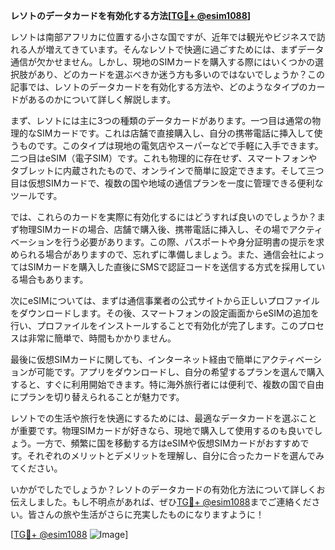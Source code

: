 **レソトのデータカードを有効化する方法[[TG💪+ @esim1088](https://t.me/s/esim1088)]**

レソトは南部アフリカに位置する小さな国ですが、近年では観光やビジネスで訪れる人が増えてきています。そんなレソトで快適に過ごすためには、まずデータ通信が欠かせません。しかし、現地のSIMカードを購入する際にはいくつかの選択肢があり、どのカードを選ぶべきか迷う方も多いのではないでしょうか？この記事では、レソトのデータカードを有効化する方法や、どのようなタイプのカードがあるのかについて詳しく解説します。

まず、レソトには主に3つの種類のデータカードがあります。一つ目は通常の物理的なSIMカードです。これは店舗で直接購入し、自分の携帯電話に挿入して使うものです。このタイプは現地の電気店やスーパーなどで手軽に入手できます。二つ目はeSIM（電子SIM）です。これも物理的に存在せず、スマートフォンやタブレットに内蔵されたもので、オンラインで簡単に設定できます。そして三つ目は仮想SIMカードで、複数の国や地域の通信プランを一度に管理できる便利なツールです。

では、これらのカードを実際に有効化するにはどうすれば良いのでしょうか？まず物理SIMカードの場合、店舗で購入後、携帯電話に挿入し、その場でアクティベーションを行う必要があります。この際、パスポートや身分証明書の提示を求められる場合がありますので、忘れずに準備しましょう。また、通信会社によってはSIMカードを購入した直後にSMSで認証コードを送信する方式を採用している場合もあります。

次にeSIMについては、まずは通信事業者の公式サイトから正しいプロファイルをダウンロードします。その後、スマートフォンの設定画面からeSIMの追加を行い、プロファイルをインストールすることで有効化が完了します。このプロセスは非常に簡単で、時間もかかりません。

最後に仮想SIMカードに関しても、インターネット経由で簡単にアクティベーションが可能です。アプリをダウンロードし、自分の希望するプランを選んで購入すると、すぐに利用開始できます。特に海外旅行者には便利で、複数の国で自由にプランを切り替えられることが魅力です。

レソトでの生活や旅行を快適にするためには、最適なデータカードを選ぶことが重要です。物理SIMカードが好きなら、現地で購入して使用するのも良いでしょう。一方で、頻繁に国を移動する方はeSIMや仮想SIMカードがおすすめです。それぞれのメリットとデメリットを理解し、自分に合ったカードを選んでみてください。

いかがでしたでしょうか？レソトのデータカードの有効化方法について詳しくお伝えしました。もし不明点があれば、ぜひ[TG💪+ @esim1088](https://t.me/s/esim1088)までご連絡ください。皆さんの旅や生活がさらに充実したものになりますように！

[[TG💪+ @esim1088](https://t.me/s/esim1088) ![Image](https://i.postimg.cc/Y0z9fWf4/image.png)]